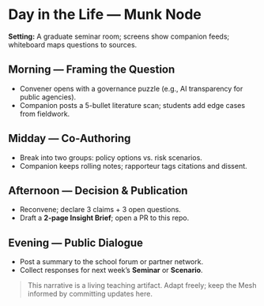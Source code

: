 # Day in the Life — Munk Node

**Setting:** A graduate seminar room; screens show companion feeds; whiteboard maps questions to sources.

## Morning — Framing the Question
- Convener opens with a governance puzzle (e.g., AI transparency for public agencies).
- Companion posts a 5-bullet literature scan; students add edge cases from fieldwork.

## Midday — Co-Authoring
- Break into two groups: policy options vs. risk scenarios.
- Companion keeps rolling notes; rapporteur tags citations and dissent.

## Afternoon — Decision & Publication
- Reconvene; declare 3 claims + 3 open questions.
- Draft a **2-page Insight Brief**; open a PR to this repo.

## Evening — Public Dialogue
- Post a summary to the school forum or partner network.
- Collect responses for next week’s **Seminar** or **Scenario**.

> This narrative is a living teaching artifact. Adapt freely; keep the Mesh informed by committing updates here.
